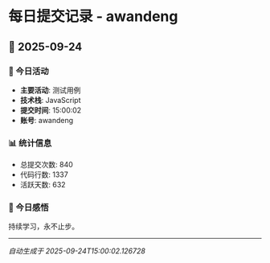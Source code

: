 # 每日提交记录 - awandeng

## 📅 2025-09-24

### 🎯 今日活动
- **主要活动**: 测试用例
- **技术栈**: JavaScript
- **提交时间**: 15:00:02
- **账号**: awandeng

### 📊 统计信息
- 总提交次数: 840
- 代码行数: 1337
- 活跃天数: 632

### 💭 今日感悟
持续学习，永不止步。

---
*自动生成于 2025-09-24T15:00:02.126728*
